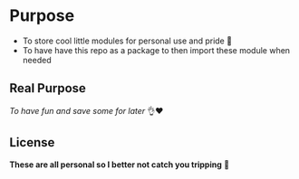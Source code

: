 # Purpose
- To store cool little modules for personal use and pride 💋
- To have have this repo as a package to then import these module when needed
## Real Purpose
*To have fun and save some for later* 👌❤
## License
**These are all personal so I better not catch you tripping** 👺 
